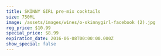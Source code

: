 ```yaml
---
title: SKINNY GIRL pre-mix cocktails
size: 750ML
image: /assets/images/wines/o-skinnygirl-facebook (2).jpg
reg_price: $10.99
special_price: $8.99
expiration_date: 2016-06-08T00:00:00.000Z
show_special: false
---
```



